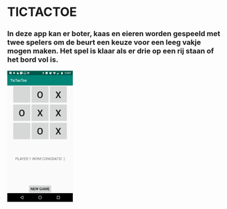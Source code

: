 # TICTACTOE

### In deze app kan er boter, kaas en eieren worden gespeeld met twee spelers om de beurt een keuze voor een leeg vakje mogen maken. Het spel is klaar als er drie op een rij staan of het bord vol is. ###


<img src="https://github.com/duncanvrosch/TicTacToe/blob/master/doc/Screenshot_20181109-130706.png" width="30%" height="30%"/>
